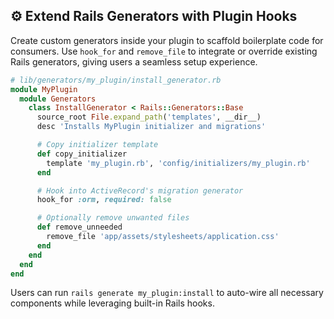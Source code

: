 ## ⚙️ Extend Rails Generators with Plugin Hooks

Create custom generators inside your plugin to scaffold boilerplate code for consumers. Use `hook_for` and `remove_file` to integrate or override existing Rails generators, giving users a seamless setup experience.

```ruby
# lib/generators/my_plugin/install_generator.rb
module MyPlugin
  module Generators
    class InstallGenerator < Rails::Generators::Base
      source_root File.expand_path('templates', __dir__)
      desc 'Installs MyPlugin initializer and migrations'

      # Copy initializer template
      def copy_initializer
        template 'my_plugin.rb', 'config/initializers/my_plugin.rb'
      end

      # Hook into ActiveRecord's migration generator
      hook_for :orm, required: false

      # Optionally remove unwanted files
      def remove_unneeded
        remove_file 'app/assets/stylesheets/application.css'
      end
    end
  end
end
```

Users can run `rails generate my_plugin:install` to auto-wire all necessary components while leveraging built-in Rails hooks.